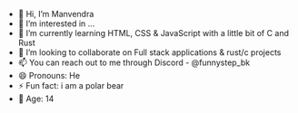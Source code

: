 - 👋 Hi, I’m Manvendra
- 👀 I’m interested in ...
- 🌱 I’m currently learning HTML, CSS & JavaScript with a little bit of C and Rust
- 💞️ I’m looking to collaborate on Full stack applications & rust/c projects
- 📫 You can reach out to me through Discord - @funnystep_bk
- 😄 Pronouns: He
- ⚡ Fun fact: i am a polar bear
- 📅 Age: 14

<!---
FunnyStepBK/FunnyStepBK is a ✨ special ✨ repository because its `README.md` (this file) appears on your GitHub profile.
You can click the Preview link to take a look at your changes.
--->
